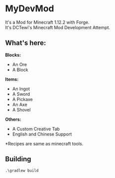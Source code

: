 # MyDevMod

It's a Mod for Minecraft 1.12.2 with Forge.  
It's DCTewi's Minecraft Mod Development Attempt.  

## What's here:  

**Blocks:**  

- An Ore  
- A Block  

**Items:**  

- An Ingot  
- A Sword  
- A Pickaxe  
- An Axe  
- A Shovel

**Others:**  

- A Custom Creative Tab
- English and Chinese Support

*Recipes are same as minecraft tools.

## Building

```.\gradlew build```